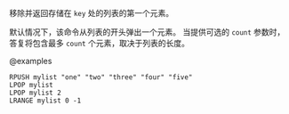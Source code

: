 移除并返回存储在 `key` 处的列表的第一个元素。

默认情况下，该命令从列表的开头弹出一个元素。
当提供可选的 `count` 参数时，答复将包含最多 `count` 个元素，取决于列表的长度。

@examples

```cli
RPUSH mylist "one" "two" "three" "four" "five"
LPOP mylist
LPOP mylist 2
LRANGE mylist 0 -1
```
